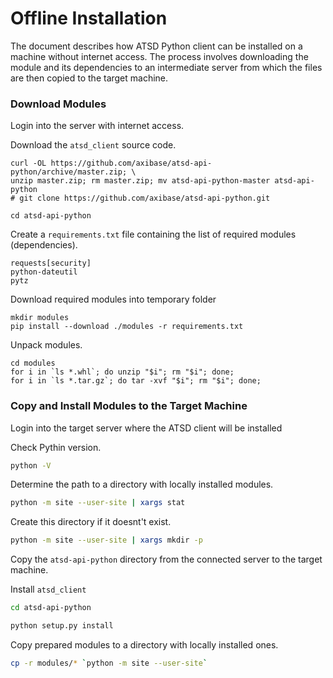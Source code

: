 # Offline Installation

The document describes how ATSD Python client can be installed on a machine without internet access. The process involves downloading the module and its dependencies to an intermediate server from which the files are then copied to the target machine.

### Download Modules

Login into the server with internet access.

Download the `atsd_client` source code.

```
curl -OL https://github.com/axibase/atsd-api-python/archive/master.zip; \
unzip master.zip; rm master.zip; mv atsd-api-python-master atsd-api-python
# git clone https://github.com/axibase/atsd-api-python.git
```

```
cd atsd-api-python
```

Create a `requirements.txt` file containing the list of required modules (dependencies).

```
requests[security]
python-dateutil
pytz
```

Download required modules into temporary folder

```
mkdir modules
pip install --download ./modules -r requirements.txt
```

Unpack modules.

```
cd modules
for i in `ls *.whl`; do unzip "$i"; rm "$i"; done;
for i in `ls *.tar.gz`; do tar -xvf "$i"; rm "$i"; done;
```

### Copy and Install Modules to the Target Machine

Login into the target server where the ATSD client will be installed

Check Pythin version.

```sh
python -V
```

Determine the path to a directory with locally installed modules.

```sh
python -m site --user-site | xargs stat
```

Create this directory if it doesnt't exist.

```sh
python -m site --user-site | xargs mkdir -p
```

Copy the `atsd-api-python` directory from the connected server to the target machine.

Install `atsd_client`

```sh
cd atsd-api-python
```

```sh
python setup.py install
```

Copy prepared modules to a directory with locally installed ones.

```sh
cp -r modules/* `python -m site --user-site`
```